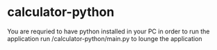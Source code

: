 # calculator-python
You are requried to have python installed in your PC in order to run the application
run /calculator-python/main.py to lounge the application
